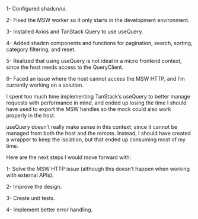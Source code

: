 1- Configured shadcn/ui.

2- Fixed the MSW worker so it only starts in the development environment.

3- Installed Axios and TanStack Query to use useQuery.

4- Added shadcn components and functions for pagination, search, sorting, category filtering, and reset.

5- Realized that using useQuery is not ideal in a micro frontend context, since the host needs access to the QueryClient.

6- Faced an issue where the host cannot access the MSW HTTP, and I’m currently working on a solution.

I spent too much time implementing TanStack’s useQuery to better manage requests with performance in mind, and ended up losing the time I should have used to export the MSW handles so the mock could also work properly in the host.

useQuery doesn’t really make sense in this context, since it cannot be managed from both the host and the remote. Instead, I should have created a wrapper to keep the isolation, but that ended up consuming most of my time.

Here are the next steps I would move forward with:

1- Solve the MSW HTTP issue (although this doesn’t happen when working with external APIs).

2- Improve the design.

3- Create unit tests.

4- Implement better error handling.


